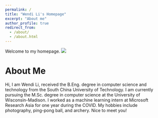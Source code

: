 ```yaml
---
permalink: /
title: "Wendi Li's Homepage"
excerpt: "About me"
author_profile: true
redirect_from: 
  - /about/
  - /about.html
---
```


Welcome to my homepage. ![]( https://visitor-badge.glitch.me/badge?page_id=wendili-cs.homepage)

About Me
======
Hi, I am Wendi Li, received the B.Eng. degree in computer science and technology from the South China University of Technology. I am currently pursuing the M.Sc. degree in computer science at the University of Wisconsin-Madison. I worked as a machine learning intern at Microsoft Research Asia for one year during the COVID. My hobbies include photography, ping-pong ball, and archery. Nice to meet you!

<center><script type="text/javascript" id="clustrmaps" src="//clustrmaps.com/map_v2.js?d=BAZRZdbyfCkOYlFbYXw_h2Su4qro_fvOB6k5Kh59xSA&cl=ffffff&w=a"></script></center>
